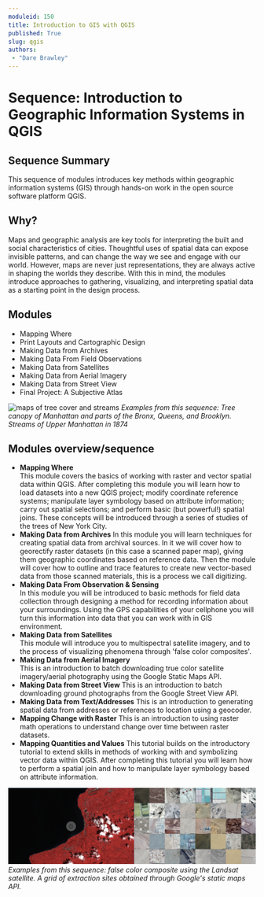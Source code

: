 ```yaml
---
moduleid: 150
title: Introduction to GIS with QGIS
published: True
slug: qgis
authors:
 - "Dare Brawley"
---
```


# Sequence: Introduction to Geographic Information Systems in QGIS

## Sequence Summary

This sequence of modules introduces key methods within geographic information systems (GIS) through hands-on work in the open source software platform QGIS.  

## Why?

Maps and geographic analysis are key tools for interpreting the built and social characteristics of cities. Thoughtful uses of spatial data can expose invisible patterns, and can change the way we see and engage with our world. However, maps are never just representations, they are always active in shaping the worlds they describe. With this in mind, the modules introduce approaches to gathering, visualizing, and interpreting spatial data as a starting point in the design process.

## Modules

- Mapping Where
- Print Layouts and Cartographic Design
- Making Data from Archives
- Making Data From Field Observations
- Making Data from Satellites
- Making Data from Aerial Imagery
- Making Data from Street View
- Final Project: A Subjective Atlas

![maps of tree cover and streams](images/151/0-preview.png)
*Examples from this sequence: Tree canopy of Manhattan and parts of the Bronx, Queens, and Brooklyn. Streams of Upper Manhattan in 1874*  

## Modules overview/sequence

- **Mapping Where**  
    This module covers the basics of working with raster and vector spatial data within QGIS. After completing this module you will learn how to load datasets into a new QGIS project; modify coordinate reference systems; manipulate layer symbology based on attribute information; carry out spatial selections; and perform basic (but powerful!) spatial joins.
    These concepts will be introduced through a series of studies of the trees of New York City.  
- **Making Data from Archives**
    In this module you will learn techniques for creating spatial data from archival sources. In it we will cover how to georectify raster datasets (in this case a scanned paper map), giving them geographic coordinates based on reference data. Then the module will cover how to outline and trace features to create new vector-based data from those scanned materials, this is a process we call digitizing.  
- **Making Data From Observation & Sensing**  
    In this module you will be introduced to basic methods for field data collection through designing a method for recording information about your surroundings. Using the GPS capabilities of your cellphone you will turn this information into data that you can work with in GIS environment.  
- **Making Data from Satellites**  
    This module will introduce you to multispectral satellite imagery, and to the process of visualizing phenomena through 'false color composites'.  
- **Making Data from Aerial Imagery**  
    This is an introduction to batch downloading true color satellite imagery/aerial photography using the Google Static Maps API.  
- **Making Data from Street View** 
    This is an introduction to batch downloading ground photographs from the Google Street View API.
- **Making Data from Text/Addresses** 
    This is an introduction to generating spatial data from addresses or references to location using a geocoder. 
- **Mapping Change with Raster** 
    This is an introduction to using raster math operations to understand change over time between raster datasets.
- **Mapping Quantities and Values** 
    This tutorial builds on the introductory tutorial to extend skills in methods of working with and symbolizing vector data within QGIS. After completing this tutorial you will learn how to perform a spatial join and how to manipulate layer symbology based on attribute information.


![satellite images](images/151/00-preview.png)
*Examples from this sequence: false color composite using the Landsat satellite. A grid of extraction sites obtained through Google's static maps API.*  
